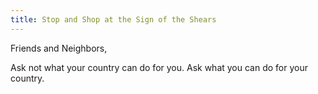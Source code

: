 ```yaml
---
title: Stop and Shop at the Sign of the Shears
---
```


Friends and Neighbors,

Ask not what your country can do for you. 
Ask what you can do for your country.

